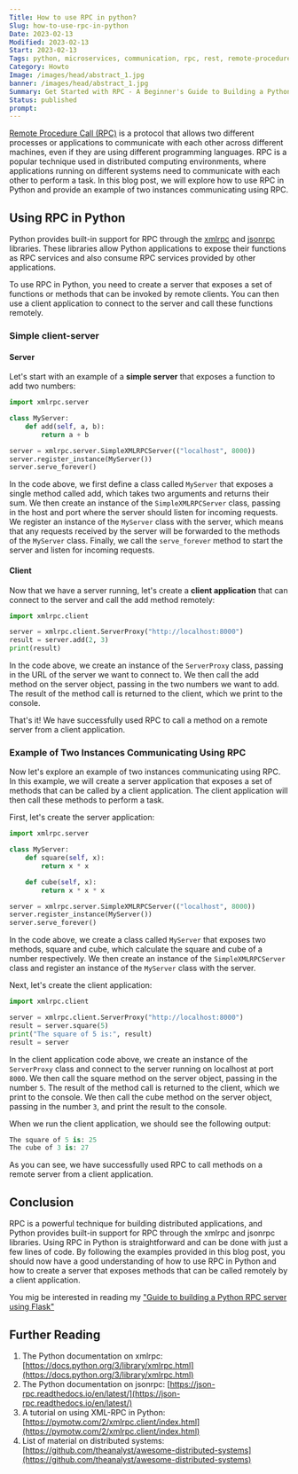 ```yaml
---
Title: How to use RPC in python?
Slug: how-to-use-rpc-in-python
Date: 2023-02-13
Modified: 2023-02-13
Start: 2023-02-13
Tags: python, microservices, communication, rpc, rest, remote-procedure-call, xmlrpc, jsonrpc, distributed-computing, client-server, server, client, SimpleXMLRPCServer, ServerProxy, remote-communication, Flask
Category: Howto
Image: /images/head/abstract_1.jpg
banner: /images/head/abstract_1.jpg
Summary: Get Started with RPC - A Beginner's Guide to Building a Python RPC Server Using xmlrpc and jsonrpc.
Status: published
prompt:
---
```


[Remote Procedure Call (RPC)](https://en.wikipedia.org/wiki/Remote_procedure_call) is a protocol that allows two different processes or applications to communicate with each other across different machines, even if they are using different programming languages. RPC is a popular technique used in distributed computing environments, where applications running on different systems need to communicate with each other to perform a task. In this blog post, we will explore how to use RPC in Python and provide an example of two instances communicating using RPC.

## Using RPC in Python
Python provides built-in support for RPC through the [xmlrpc](https://docs.python.org/3/library/xmlrpc.html) and [jsonrpc](https://json-rpc.readthedocs.io/en/latest/) libraries. These libraries allow Python applications to expose their functions as RPC services and also consume RPC services provided by other applications.

To use RPC in Python, you need to create a server that exposes a set of functions or methods that can be invoked by remote clients. You can then use a client application to connect to the server and call these functions remotely.

### Simple client-server
#### Server
Let's start with an example of a **simple server** that exposes a function to add two numbers:

```python
import xmlrpc.server

class MyServer:
    def add(self, a, b):
        return a + b

server = xmlrpc.server.SimpleXMLRPCServer(("localhost", 8000))
server.register_instance(MyServer())
server.serve_forever()

```

In the code above, we first define a class called `MyServer` that exposes a single method called add, which takes two arguments and returns their sum. We then create an instance of the `SimpleXMLRPCServer` class, passing in the host and port where the server should listen for incoming requests. We register an instance of the `MyServer` class with the server, which means that any requests received by the server will be forwarded to the methods of the `MyServer` class. Finally, we call the `serve_forever` method to start the server and listen for incoming requests.

#### Client
Now that we have a server running, let's create a **client application** that can connect to the server and call the add method remotely:

```python
import xmlrpc.client

server = xmlrpc.client.ServerProxy("http://localhost:8000")
result = server.add(2, 3)
print(result)

```

In the code above, we create an instance of the `ServerProxy` class, passing in the URL of the server we want to connect to. We then call the add method on the server object, passing in the two numbers we want to add. The result of the method call is returned to the client, which we print to the console.

That's it! We have successfully used RPC to call a method on a remote server from a client application.

### Example of Two Instances Communicating Using RPC 
Now let's explore an example of two instances communicating using RPC. In this example, we will create a server application that exposes a set of methods that can be called by a client application. The client application will then call these methods to perform a task.

First, let's create the server application:

```python
import xmlrpc.server

class MyServer:
    def square(self, x):
        return x * x

    def cube(self, x):
        return x * x * x

server = xmlrpc.server.SimpleXMLRPCServer(("localhost", 8000))
server.register_instance(MyServer())
server.serve_forever()

```

In the code above, we create a class called `MyServer` that exposes two methods, square and cube, which calculate the square and cube of a number respectively. We then create an instance of the `SimpleXMLRPCServer` class and register an instance of the `MyServer` class with the server.

Next, let's create the client application:

```python
import xmlrpc.client

server = xmlrpc.client.ServerProxy("http://localhost:8000")
result = server.square(5)
print("The square of 5 is:", result)
result = server

```

In the client application code above, we create an instance of the `ServerProxy` class and connect to the server running on localhost at port `8000`. We then call the square method on the server object, passing in the number `5`. The result of the method call is returned to the client, which we print to the console. We then call the cube method on the server object, passing in the number `3`, and print the result to the console.

When we run the client application, we should see the following output:

```python
The square of 5 is: 25
The cube of 3 is: 27
```

As you can see, we have successfully used RPC to call methods on a remote server from a client application.

## Conclusion 
RPC is a powerful technique for building distributed applications, and Python provides built-in support for RPC through the xmlrpc and jsonrpc libraries. Using RPC in Python is straightforward and can be done with just a few lines of code. By following the examples provided in this blog post, you should now have a good understanding of how to use RPC in Python and how to create a server that exposes methods that can be called remotely by a client application.

You mig be interested in reading my ["Guide to building a Python RPC server using Flask"](./guide-building-python-rpc-server-using-flask)

## Further Reading
1.  The Python documentation on xmlrpc: [https://docs.python.org/3/library/xmlrpc.html](https://docs.python.org/3/library/xmlrpc.html)
2.  The Python documentation on jsonrpc: 
	[https://json-rpc.readthedocs.io/en/latest/](https://json-rpc.readthedocs.io/en/latest/)
1.  A tutorial on using XML-RPC in Python: [https://pymotw.com/2/xmlrpc.client/index.html](https://pymotw.com/2/xmlrpc.client/index.html)
4.  List of material on distributed systems:
	[https://github.com/theanalyst/awesome-distributed-systems](https://github.com/theanalyst/awesome-distributed-systems)
